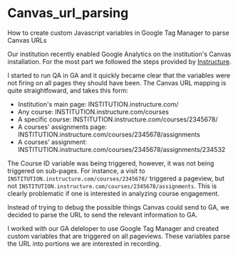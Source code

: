 # Canvas_url_parsing
How to create custom Javascript variables in Google Tag Manager to parse Canvas URLs

Our institution recently enabled Google Analytics on the institution's Canvas installation. For the most part we followed the steps provided by [Instructure](https://community.canvaslms.com/docs/DOC-9211-how-to-set-up-google-analytics-for-canvas). 

I started to run QA in GA and it quickly became clear that the variables were not firing on all pages they should have been. The Canvas URL mapping is quite straightfoward, and takes this form:

* Institution's main page: INSTITUTION.instructure.com/
* Any course: INSTITUTION.instructure.com/courses
* A specific course: INSTITUTION.instructure.com/courses/2345678/
* A courses' assignments page: INSTITUTION.instructure.com/courses/2345678/assignments
* A courses' assignment: INSTITUTION.instructure.com/courses/2345678/assignments/234532

The Course ID variable was being triggered, however, it was not being triggered on sub-pages. For instance, a visit to `INSTITUTION.instructure.com/courses/2345678/` triggered a pageview, but not `INSTITUTION.instructure.com/courses/2345678/assignments`. This is clearly problematic if one is interested in analyzing course engagement. 

Instead of trying to debug the possible things Canvas could send to GA, we decided to parse the URL to send the relevant information to GA. 

I worked with our GA deleloper to use Google Tag Manager and created custom variables that are triggered on all pageviews. These variables parse the URL into portions we are interested in recording. 

